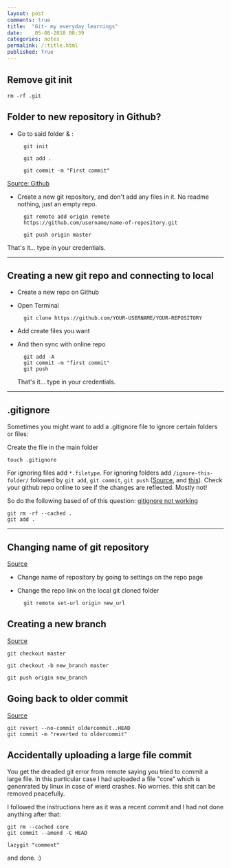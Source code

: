 ```yaml
---
layout: post
comments: true
title:  "Git- my everyday learnings"
date:    05-08-2018 08:39
categories: notes
permalink: /:title.html
published: True
---
```

## Remove git init

	rm -rf .git
	
## Folder to new repository in Github?

- Go to said folder & :

		git init

		git add .
		
		git commit -m "First commit"

[Source: Github](https://help.github.com/articles/adding-an-existing-project-to-github-using-the-command-line/)

- Create a new git repository, and don't add any files in it. No readme
nothing, just an empty repo.

		git remote add origin remote
		https://github.com/username/name-of-repository.git
		
		git push origin master

That's it... type in your credentials. 

---

## Creating a new git repo and connecting to local

- Create a new repo on Github

- Open Terminal

		git clone https://github.com/YOUR-USERNAME/YOUR-REPOSITORY

- Add create files you want

- And then sync with online repo

		git add -A
		git commit -m "first commit"
		git push
		
	That's it... type in your credentials. 

---

## .gitignore

Sometimes you might want to add a .gitignore file to ignore certain
folders or files:

Create the file in the main folder

	touch .gitignore
	
For ignoring files add `*.filetype`. For ignoring folders add
`/ignore-this-folder/` followed by `git add`, `git commit`, `git push`
([Source](https://www.jamescoyle.net/how-to/1094-ignoring-files-in-git-with-gitignore), and [this](https://github.com/pradeep90/Emacs-Config/blob/master/.gitignore)). Check your github repo online to see if
the changes are reflected. Mostly not!

So do the following based of of this question: [gitignore not
working](https://stackoverflow.com/questions/25436312/gitignore-not-working)

	git rm -rf --cached .
	git add .
	
	
---

## Changing name of git repository

[Source](https://help.github.com/articles/renaming-a-repository/)

- Change name of repository by going to settings on the repo page

- Change the repo link on the local git cloned folder

		git remote set-url origin new_url


## Creating a new branch

[Source](https://stackoverflow.com/a/32391944/5986651)


	git checkout master
	
	git checkout -b new_branch master
	
	git push origin new_branch
	
## Going back to older commit

[Source](https://stackoverflow.com/questions/4114095/how-to-revert-a-git-repository-to-a-previous-commit)


	git revert --no-commit oldercommit..HEAD
	git commit -m "reverted to oldercommit"
	
## Accidentally uploading a large file commit

You get the dreaded git error from remote saying you tried to commit a
large file. In this particular case I had uploaded a file "core" which
is genenrated by linux in case of wierd crashes. No worries. this shit
can be removed peacefully.

I followed the instructions here as it was a recent commit and I had
not done anything after that: 

	git rm --cached core
	git commit --amend -C HEAD

	lazygit "comment"
	
and done. :)
